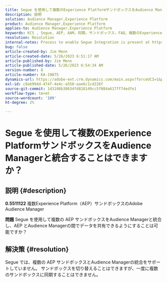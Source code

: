 ```yaml
---
title: Segue を使用して複数のExperience PlatformサンドボックスをAudience Managerと統合することはできますか？
description: 説明
solution: Audience Manager,Experience Platform
product: Audience Manager,Experience Platform
applies-to: Audience Manager,Experience Platform
keywords: KCS , Segue, AEP, AAM，同期，サンドボックス，FAQ，複数のExperience Platformサンドボックスの統合，Adobe Audience Manager, Adobe Experience Platform
resolution: Resolution
internal-notes: Process to enable Segue Integration is present at https://wiki.corp.adobe.com/pages/viewpage.action?spaceKey=supportdelivery&title=AEP+Segments+not+Populating+in+AAM internal link.
bug: false
article-created-by: Jim Menn
article-created-date: 5/26/2023 6:51:17 AM
article-published-by: Jim Menn
article-published-date: 5/26/2023 6:54:34 AM
version-number: 8
article-number: KA-19075
dynamics-url: https://adobe-ent.crm.dynamics.com/main.aspx?forceUCI=1&pagetype=entityrecord&etn=knowledgearticle&id=9f488cb4-91fb-ed11-8849-6045bd0065b6
exl-id: c8ab994d-474f-4e4c-a550-aae6c1cd226f
source-git-commit: 1d3108b38634fd818149cc5f084a617ff74edfe1
workflow-type: tm+mt
source-wordcount: '109'
ht-degree: 2%

---
```


# Segue を使用して複数のExperience PlatformサンドボックスをAudience Managerと統合することはできますか？

## 説明 {#description}


<b>0.5511122</b>
複数Experience Platform（AEP）サンドボックスのAdobe Audience Manager

<b>問題</b>
Segue を使用して複数の AEP サンドボックスをAudience Managerと統合し、AEP とAudience Managerの間でデータを共有できるようにすることは可能ですか？


## 解決策 {#resolution}


Segue では、複数の AEP サンドボックスとAudience Managerの統合をサポートしていません。 サンドボックスを切り替えることはできますが、一度に複数のサンドボックスに同期することはできません。

